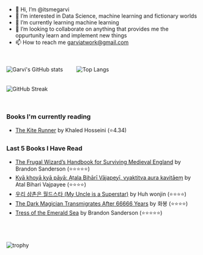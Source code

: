 - 👋 Hi, I’m @itsmegarvi
- 👀 I’m interested in Data Science, machine learning and fictionary worlds
- 🌱 I’m currently learning machine learning
- 💞️ I’m looking to collaborate on anything that provides me the oppurtunity learn and implement new things
- 📫 How to reach me garviatwork@gmail.com

<br><br>
![Garvi's GitHub stats](https://github-readme-stats.vercel.app/api?username=itsmegarvi&count_private=true&theme=tokyonight)<!--(https://github.com/anuraghazra/github-readme-stats)--> &nbsp;&nbsp;&nbsp;&nbsp;&nbsp;&nbsp;&nbsp; ![Top Langs](https://github-readme-stats.vercel.app/api/top-langs/?username=itsmegarvi&layout=compact&hide=jupyter%20notebook&count_private=true&theme=tokyonight)<!--(https://github.com/anuraghazra/github-readme-stats) -->
<br>
<br><br>
![GitHub Streak](https://streak-stats.demolab.com/?user=itsmegarvi&theme=tokyonight&count_private=true) <!--(https://git.io/streak-stats)-->

<br />

### Books I'm currently reading

<!-- GOODREADS-LIST:START -->
- [The Kite Runner](https://www.goodreads.com/review/show/5703446795?utm_medium=api&utm_source=rss) by Khaled Hosseini (⭐️4.34)
<!-- GOODREADS-LIST:END -->


### Last 5 Books I Have Read

<!-- GOODREADS-READ-LIST:START -->
- [The Frugal Wizard’s Handbook for Surviving Medieval England](https://www.goodreads.com/review/show/6515316430?utm_medium=api&utm_source=rss) by Brandon Sanderson (⭐⭐⭐⭐⭐)
- [Kyā khoyā kyā pāyā: Aṭala Bihārī Vājapeyī, vyaktitva aura kavitāeṃ](https://www.goodreads.com/review/show/6505424617?utm_medium=api&utm_source=rss) by Atal Bihari Vajpayee (⭐⭐⭐⭐)
- [우리 삼촌은 월드스타 (My Uncle is a Superstar)](https://www.goodreads.com/review/show/6507113424?utm_medium=api&utm_source=rss) by Huh wonjin (⭐⭐⭐⭐)
- [The Dark Magician Transmigrates After 66666 Years](https://www.goodreads.com/review/show/6507101705?utm_medium=api&utm_source=rss) by 화봉 (⭐⭐⭐⭐)
- [Tress of the Emerald Sea](https://www.goodreads.com/review/show/5745097690?utm_medium=api&utm_source=rss) by Brandon Sanderson (⭐⭐⭐⭐⭐)
<!-- GOODREADS-READ-LIST:END -->

<br /><br>

![trophy](https://github-profile-trophy.vercel.app/?username=itsmegarvi&theme=monokai&count_private=true)<!--(https://github.com/ryo-ma/github-profile-trophy)-->

